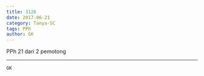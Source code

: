 ```yaml
---
title: 3126
date: 2017-06-21
category: Tanya-SC
tags: PPh
author: GK
---
```


PPh 21 dari 2 pemotong

---



`GK`
